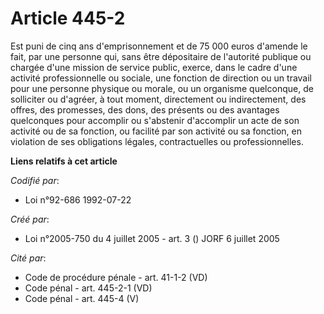 # Article 445-2

Est puni de cinq ans d'emprisonnement et de 75 000 euros d'amende le fait, par une personne qui, sans être dépositaire de
l'autorité publique ou chargée d'une mission de service public, exerce, dans le cadre d'une activité professionnelle ou
sociale, une fonction de direction ou un travail pour une personne physique ou morale, ou un organisme quelconque, de
solliciter ou d'agréer, à tout moment, directement ou indirectement, des offres, des promesses, des dons, des présents ou des
avantages quelconques pour accomplir ou s'abstenir d'accomplir un acte de son activité ou de sa fonction, ou facilité par son
activité ou sa fonction, en violation de ses obligations légales, contractuelles ou professionnelles.

**Liens relatifs à cet article**

_Codifié par_:

  - Loi n°92-686 1992-07-22

_Créé par_:

  - Loi n°2005-750 du 4 juillet 2005 - art. 3 () JORF 6 juillet 2005

_Cité par_:

  - Code de procédure pénale - art. 41-1-2 (VD)
  - Code pénal - art. 445-2-1 (VD)
  - Code pénal - art. 445-4 (V)
